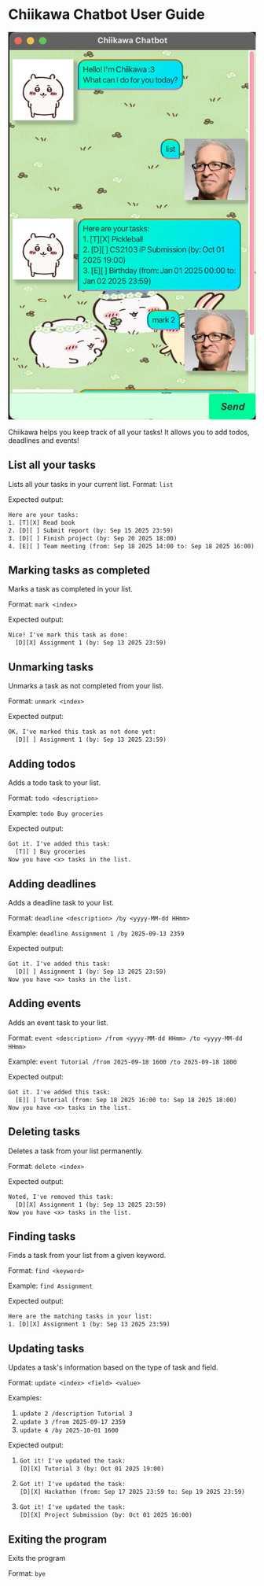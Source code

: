 # Chiikawa Chatbot User Guide

![Ui Screenshot](./Ui.png)

Chiikawa helps you keep track of all your tasks! It 
allows you to add todos, deadlines and events!

## List all your tasks

Lists all your tasks in your current list.
Format: `list`

Expected output:
```
Here are your tasks:
1. [T][X] Read book
2. [D][ ] Submit report (by: Sep 15 2025 23:59)
3. [D][ ] Finish project (by: Sep 20 2025 18:00)
4. [E][ ] Team meeting (from: Sep 18 2025 14:00 to: Sep 18 2025 16:00)
```

## Marking tasks as completed

Marks a task as completed in your list.

Format: `mark <index>`

Expected output:
```
Nice! I've mark this task as done:
  [D][X] Assignment 1 (by: Sep 13 2025 23:59)
```

## Unmarking tasks

Unmarks a task as not completed from your list.

Format: `unmark <index>`

Expected output:
```
OK, I've marked this task as not done yet:
  [D][ ] Assignment 1 (by: Sep 13 2025 23:59)
```

## Adding todos

Adds a todo task to your list.

Format: `todo <description>`

Example: `todo Buy groceries`

Expected output:

```
Got it. I've added this task:
  [T][ ] Buy groceries
Now you have <x> tasks in the list.
```

## Adding deadlines

Adds a deadline task to your list.

Format: `deadline <description> /by <yyyy-MM-dd HHmm>`

Example: `deadline Assignment 1 /by 2025-09-13 2359`

Expected output:

```
Got it. I've added this task:
  [D][ ] Assignment 1 (by: Sep 13 2025 23:59)
Now you have <x> tasks in the list.
```

## Adding events

Adds an event task to your list.

Format: `event <description> /from <yyyy-MM-dd HHmm> /to <yyyy-MM-dd HHmm>`

Example: `event Tutorial /from 2025-09-18 1600 /to 2025-09-18 1800`

Expected output:
```
Got it. I've added this task:
  [E][ ] Tutorial (from: Sep 18 2025 16:00 to: Sep 18 2025 18:00)
Now you have <x> tasks in the list.
```

## Deleting tasks

Deletes a task from your list permanently.

Format: `delete <index>`

Expected output:
```
Noted, I've removed this task:
  [D][X] Assignment 1 (by: Sep 13 2025 23:59)
Now you have <x> tasks in the list.
```

## Finding tasks

Finds a task from your list from a given keyword.

Format: `find <keyword>`

Example: `find Assignment`

Expected output:
```
Here are the matching tasks in your list:
1. [D][X] Assignment 1 (by: Sep 13 2025 23:59)
```

## Updating tasks

Updates a task's information based on the type of task and field.

Format: `update <index> <field> <value>`

Examples:
1. `update 2 /description Tutorial 3`
2. `update 3 /from 2025-09-17 2359`
3. `update 4 /by 2025-10-01 1600`

Expected output:
1. ```
   Got it! I've updated the task:
   [D][X] Tutorial 3 (by: Oct 01 2025 19:00)
   ```
2. ```
   Got it! I've updated the task:
   [D][X] Hackathon (from: Sep 17 2025 23:59 to: Sep 19 2025 23:59)
   ```
3. ```
   Got it! I've updated the task:
   [D][X] Project Submission (by: Oct 01 2025 16:00)
   ```
   
## Exiting the program

Exits the program

Format: `bye`
   